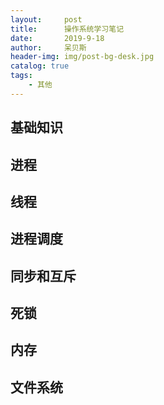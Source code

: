 ```yaml
---
layout:     post
title:      操作系统学习笔记
date:       2019-9-18
author:     呆贝斯
header-img: img/post-bg-desk.jpg
catalog: true
tags:
    - 其他
---
```

## 基础知识

## 进程

## 线程

## 进程调度

## 同步和互斥

## 死锁

## 内存

## 文件系统
